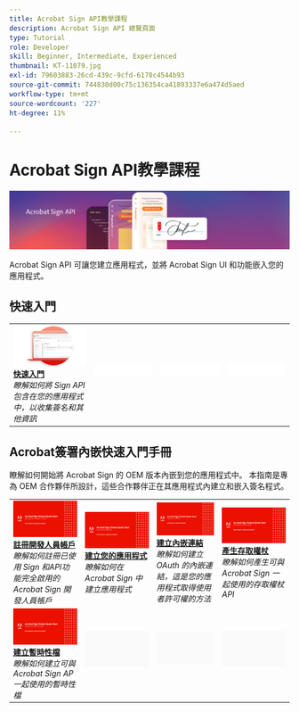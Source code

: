 ```yaml
---
title: Acrobat Sign API教學課程
description: Acrobat Sign API 總覽頁面
type: Tutorial
role: Developer
skill: Beginner, Intermediate, Experienced
thumbnail: KT-11079.jpg
exl-id: 79603883-26cd-439c-9cfd-6178c4544b93
source-git-commit: 744830d00c75c136354ca41893337e6a474d5aed
workflow-type: tm+mt
source-wordcount: '227'
ht-degree: 11%

---
```


# Acrobat Sign API教學課程

![Acrobat橫幅API](../assets/acrobatsignhero.png)

Acrobat Sign API 可讓您建立應用程式，並將 Acrobat Sign UI 和功能嵌入您的應用程式。

## 快速入門

<table style="table-layout:fixed">
<tr>
   <td>
    <a href="signapi.md">
      <img alt="快速入門" src="assets/GSASAPI_thumb.png" />
    </a>
    <div>
    <a href="signapi.md"><strong>快速入門</strong></a>
    </div>
    <em>瞭解如何將 Sign API包含在您的應用程式中，以收集簽名和其他資訊</em>
    <br>
  </td>
  <td>
    <img alt="間隔" src="../assets/WhiteBanner_Placeholder.png" />
    <div>
    <br>
  </td>
  <td>
    <img alt="間隔" src="../assets/WhiteBanner_Placeholder.png" />
    <div>
    <br>
  </td>
  <td>
    <img alt="間隔" src="../assets/WhiteBanner_Placeholder.png" />
    <div>
    <br>
  </td>
</tr>
</table>

## Acrobat簽署內嵌快速入門手冊

瞭解如何開始將 Acrobat Sign 的 OEM 版本內嵌到您的應用程式中。 本指南是專為 OEM 合作夥伴所設計，這些合作夥伴正在其應用程式內建立和嵌入簽名程式。

<table style="table-layout:fixed">
<tr>
 <td>
   <a href="sign-up-developer-account.md">
      <img alt="註冊開發人員帳戶" src="assets/Signingup_1280.png" />
   </a>
    <div>
   <a href="sign-up-developer-account.md"><strong>註冊開發人員帳戶</strong></a>
    </div>
    <em>瞭解如何註冊已使用 Sign 和API功能完全啟用的 Acrobat Sign 開發人員帳戶</em>
    <br>
  </td>
  <td>
   <a href="creating-your-application.md">
      <img alt="建立您的應用程式" src="assets/Creatingyourapplication_1280.png" />
   </a>
    <div>
   <a href="creating-your-application.md"><strong>建立您的應用程式</strong></a>
    </div>
    <em>瞭解如何在 Acrobat Sign 中建立應用程式</em>
    <br>
  </td>
   <td>
   <a href="creating-an-embed-link.md">
      <img alt="建立內嵌連結" src="assets/Creatinganembedlink_1280.png" />
   </a>
    <div>
   <a href="creating-an-embed-link.md"><strong>建立內嵌連結</strong></a>
    </div>
    <em>瞭解如何建立 OAuth 的內嵌連結，這是您的應用程式取得使用者許可權的方法</em>
    <br>
  </td>
  <td>
   <a href="generating-an-access-token.md">
      <img alt="產生存取權杖" src="assets/Generatingyouraccesstoken_1280.png" />
   </a>
    <div>
   <a href="generating-an-access-token.md"><strong>產生存取權杖</strong></a>
    </div>
    <em>瞭解如何產生可與 Acrobat Sign 一起使用的存取權杖API</em>
    <br>
  </td>
</tr>
<tr>
  <td>
   <a href="creating-a-transient-document.md">
      <img alt="建立暫時性檔" src="assets/Creatingatransientdocument_1280.png" />
   </a>
    <div>
   <a href="creating-a-transient-document.md"><strong>建立暫時性檔</strong></a>
    </div>
    <em>瞭解如何建立可與 Acrobat Sign AP 一起使用的暫時性檔</em>
    <br>
  </td>
  <td>
    <img alt="間隔" src="../assets/GrayBanner_Placeholder.png" />
    <div>
    <br>
  </td>
   <td>
    <img alt="間隔" src="../assets/GrayBanner_Placeholder.png" />
    <div>
    <br>
  </td>
  <td>
    <img alt="間隔" src="../assets/GrayBanner_Placeholder.png" />
    <div>
    <br>
  </td>
</tr>
</table>

